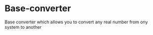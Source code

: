 # Base-converter
Base converter which allows you to convert any real number from ony system to another
